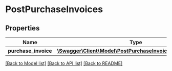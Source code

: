# PostPurchaseInvoices

## Properties
Name | Type | Description | Notes
------------ | ------------- | ------------- | -------------
**purchase_invoice** | [**\Swagger\Client\Model\PostPurchaseInvoicesPurchaseInvoice**](PostPurchaseInvoicesPurchaseInvoice.md) |  | 

[[Back to Model list]](../README.md#documentation-for-models) [[Back to API list]](../README.md#documentation-for-api-endpoints) [[Back to README]](../README.md)


